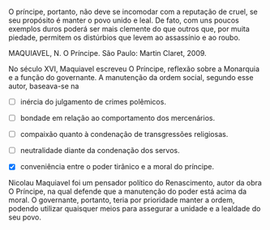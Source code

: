 

O príncipe, portanto, não deve se incomodar com a reputação de cruel, se seu propósito é manter o povo unido e leal. De fato, com uns poucos exemplos duros poderá ser mais clemente do que outros que, por muita piedade, permitem os distúrbios que levem ao assassínio e ao roubo.

MAQUIAVEL, N. O Príncipe. São Paulo: Martin Claret, 2009.

No século XVI, Maquiavel escreveu O Príncipe, reflexão sobre a Monarquia e a função do governante. A manutenção da ordem social, segundo esse autor, baseava-se na



- [ ] inércia do julgamento de crimes polêmicos.
- [ ] bondade em relação ao comportamento dos mercenários.
- [ ] compaixão quanto à condenação de transgressões religiosas.
- [ ] neutralidade diante da condenação dos servos.
- [x] conveniência entre o poder tirânico e a moral do príncipe.


Nicolau Maquiavel foi um pensador político do Renascimento, autor da obra O Príncipe, na qual defende que a manutenção do poder está acima da moral. O governante, portanto, teria por prioridade manter a ordem, podendo utilizar quaisquer meios para assegurar a unidade e a lealdade do seu povo.

        